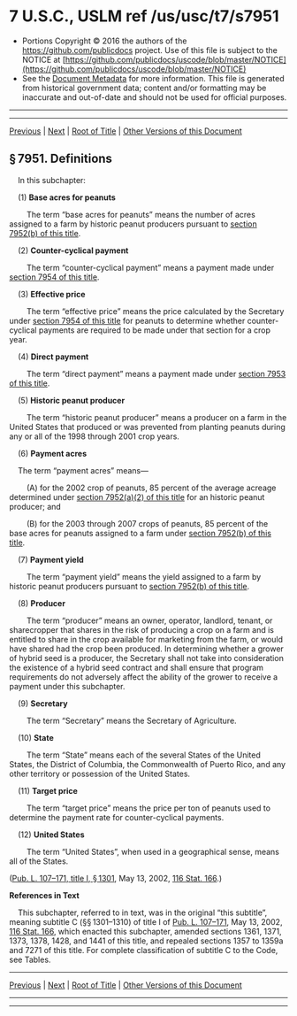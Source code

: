 ---
---

# 7 U.S.C., USLM ref /us/usc/t7/s7951

* Portions Copyright © 2016 the authors of the https://github.com/publicdocs project.
  Use of this file is subject to the NOTICE at [https://github.com/publicdocs/uscode/blob/master/NOTICE](https://github.com/publicdocs/uscode/blob/master/NOTICE)
* See the [Document Metadata](././../../../../..//README.md) for more information.
  This file is generated from historical government data; content and/or formatting may be inaccurate and out-of-date and should not be used for official purposes.

----------
----------

[Previous](./../../../../..//us/usc/t7/ch106/schIII/m__us_usc_t7_ch106_schIII.md) | [Next](./../../../../..//us/usc/t7/ch106/schIII/m__us_usc_t7_s7952.md) | [Root of Title](./../../../../../) | [Other Versions of this Document](https://publicdocs.github.io/go/links?ns=uslm&ref=%2Fus%2Fusc%2Ft7%2Fs7951)

## § 7951. Definitions

    In this subchapter:

    (1) __Base acres for peanuts__ 

        The term “base acres for peanuts” means the number of acres assigned to a farm by historic peanut producers pursuant to [section 7952(b) of this title][/us/usc/t7/s7952/b].

    (2) __Counter-cyclical payment__ 

        The term “counter-cyclical payment” means a payment made under [section 7954 of this title][/us/usc/t7/s7954].

    (3) __Effective price__ 

        The term “effective price” means the price calculated by the Secretary under [section 7954 of this title][/us/usc/t7/s7954] for peanuts to determine whether counter-cyclical payments are required to be made under that section for a crop year.

    (4) __Direct payment__ 

        The term “direct payment” means a payment made under [section 7953 of this title][/us/usc/t7/s7953].

    (5) __Historic peanut producer__ 

        The term “historic peanut producer” means a producer on a farm in the United States that produced or was prevented from planting peanuts during any or all of the 1998 through 2001 crop years.

    (6) __Payment acres__ 

    The term “payment acres” means—

        (A) for the 2002 crop of peanuts, 85 percent of the average acreage determined under [section 7952(a)(2) of this title][/us/usc/t7/s7952/a/2] for an historic peanut producer; and

        (B) for the 2003 through 2007 crops of peanuts, 85 percent of the base acres for peanuts assigned to a farm under [section 7952(b) of this title][/us/usc/t7/s7952/b].

    (7) __Payment yield__ 

        The term “payment yield” means the yield assigned to a farm by historic peanut producers pursuant to [section 7952(b) of this title][/us/usc/t7/s7952/b].

    (8) __Producer__ 

        The term “producer” means an owner, operator, landlord, tenant, or sharecropper that shares in the risk of producing a crop on a farm and is entitled to share in the crop available for marketing from the farm, or would have shared had the crop been produced. In determining whether a grower of hybrid seed is a producer, the Secretary shall not take into consideration the existence of a hybrid seed contract and shall ensure that program requirements do not adversely affect the ability of the grower to receive a payment under this subchapter.

    (9) __Secretary__ 

        The term “Secretary” means the Secretary of Agriculture.

    (10) __State__ 

        The term “State” means each of the several States of the United States, the District of Columbia, the Commonwealth of Puerto Rico, and any other territory or possession of the United States.

    (11) __Target price__ 

        The term “target price” means the price per ton of peanuts used to determine the payment rate for counter-cyclical payments.

    (12) __United States__ 

        The term “United States”, when used in a geographical sense, means all of the States.

([Pub. L. 107–171, title I, § 1301][/us/pl/107/171/s1301], May 13, 2002, [116 Stat. 166][/us/stat/116/166].)

 __References in Text__ 

    This subchapter, referred to in text, was in the original “this subtitle”, meaning subtitle C (§§ 1301–1310) of title I of [Pub. L. 107–171][/us/pl/107/171], May 13, 2002, [116 Stat. 166][/us/stat/116/166], which enacted this subchapter, amended sections 1361, 1371, 1373, 1378, 1428, and 1441 of this title, and repealed sections 1357 to 1359a and 7271 of this title. For complete classification of subtitle C to the Code, see Tables.

----------

[Previous](./../../../../..//us/usc/t7/ch106/schIII/m__us_usc_t7_ch106_schIII.md) | [Next](./../../../../..//us/usc/t7/ch106/schIII/m__us_usc_t7_s7952.md) | [Root of Title](./../../../../../) | [Other Versions of this Document](https://publicdocs.github.io/go/links?ns=uslm&ref=%2Fus%2Fusc%2Ft7%2Fs7951)

----------
----------

[/us/usc/t7/s7952/b]: https://publicdocs.github.io/go/links?ns=uslm&ref=%2Fus%2Fusc%2Ft7%2Fs7952%2Fb
[/us/usc/t7/s7954]: https://publicdocs.github.io/go/links?ns=uslm&ref=%2Fus%2Fusc%2Ft7%2Fs7954
[/us/usc/t7/s7954]: https://publicdocs.github.io/go/links?ns=uslm&ref=%2Fus%2Fusc%2Ft7%2Fs7954
[/us/usc/t7/s7953]: https://publicdocs.github.io/go/links?ns=uslm&ref=%2Fus%2Fusc%2Ft7%2Fs7953
[/us/usc/t7/s7952/a/2]: https://publicdocs.github.io/go/links?ns=uslm&ref=%2Fus%2Fusc%2Ft7%2Fs7952%2Fa%2F2
[/us/usc/t7/s7952/b]: https://publicdocs.github.io/go/links?ns=uslm&ref=%2Fus%2Fusc%2Ft7%2Fs7952%2Fb
[/us/usc/t7/s7952/b]: https://publicdocs.github.io/go/links?ns=uslm&ref=%2Fus%2Fusc%2Ft7%2Fs7952%2Fb
[/us/pl/107/171/s1301]: https://publicdocs.github.io/go/links?ns=uslm&ref=%2Fus%2Fpl%2F107%2F171%2Fs1301
[/us/stat/116/166]: https://publicdocs.github.io/go/links?ns=uslm&ref=%2Fus%2Fstat%2F116%2F166
[/us/pl/107/171]: https://publicdocs.github.io/go/links?ns=uslm&ref=%2Fus%2Fpl%2F107%2F171
[/us/stat/116/166]: https://publicdocs.github.io/go/links?ns=uslm&ref=%2Fus%2Fstat%2F116%2F166


